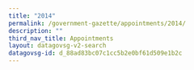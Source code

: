 ```yaml
---
title: "2014"
permalink: /government-gazette/appointments/2014/
description: ""
third_nav_title: Appointments
layout: datagovsg-v2-search
datagovsg-id: d_88ad83bc07c1cc5b2e0bf61d509e1b2c
---
```

